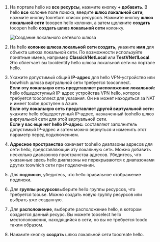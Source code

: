 1. На портале hello из **все ресурсы**, нажмите кнопку **+ добавить**. В hello **все** колонке поле поиска, введите **шлюз локальной сети**, нажмите кнопку tooreturn список ресурсов. Нажмите кнопку **шлюз локальной сети** tooopen hello колонки, а затем щелкните **создать** tooopen hello **создать шлюз локальной сети** колонку.
   
    ![Создание локального сетевого шлюза](./media/vpn-gateway-add-lng-rm-portal-include/lng.png)

2. На hello **колонке шлюза локальной сети создать**, укажите **имя** для объекта шлюза локальной сети. По возможности используйте понятные имена, например **ClassicVNetLocal** или **TestVNet1Local**. Это облегчает вы tooidentify hello шлюза локальной сети на портале hello.
3. Укажите допустимый общий **IP-адрес** для hello VPN-устройство или toowhich шлюза виртуальной сети требуется tooconnect.<br>**Если эту локальную сеть представляет расположение локальной:** hello общедоступный IP-адрес устройства VPN hello, которое требуется tooconnect для указания. Он не может находиться за NAT и имеет toobe доступен в Azure.<br>**Если эту локальную сеть представляет другой виртуальной сети:** укажите hello общедоступный IP-адрес, назначенный toohello шлюз виртуальной сети для этой виртуальной сети.<br>**Если у вас еще нет hello IP-адрес:** составляют заполнитель допустимый IP-адрес и затем можно вернуться и изменить этот параметр перед подключением.
4. **Адресное пространство** означает toohello диапазоны адресов для сети hello, представляющий эту локальную сеть. Можно добавить несколько диапазонов пространства адресов. Убедитесь, что указанные здесь hello диапазоны не перекрываются с диапазонами других toowhich сети при подключении.
5. Для **подписки**, убедитесь, что hello правильное отображение подписки.
6. Для **группы ресурсов**выберите hello группы ресурсов, что требуется toouse. Можно создать новую группу ресурсов или выбрать уже созданную.
7. Для **расположение**, выберите расположение hello, в котором создается данный ресурс. Вы можете tooselect hello местоположения, находящийся в сети, но вы не требуется toodo таким образом.
8. Нажмите кнопку **создать** шлюз локальной сети toocreate hello.

